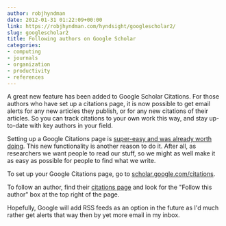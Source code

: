 ```yaml
---
author: robjhyndman
date: 2012-01-31 01:22:09+00:00
link: https://robjhyndman.com/hyndsight/googlescholar2/
slug: googlescholar2
title: Following authors on Google Scholar
categories:
- computing
- journals
- organization
- productivity
- references
---
```


A great new feature has been added to Google Scholar Citations. For those authors who have set up a citations page, it is now possible to get email alerts for any new articles they publish, or for any new citations of their articles. So you can track citations to your own work this way, and stay up-to-date with key authors in your field.

Setting up a Google Citations page is [super-easy and was already worth doing](https://robjhyndman.com/hyndsight/portals/). This new functionality is another reason to do it. After all, as researchers we want people to read our stuff, so we might as well make it as easy as possible for people to find what we write.

To set up your Google Citations page, go to [scholar.google.com/citations](http://scholar.google.com/citations).

To follow an author, find their [citations page](http://scholar.google.com/citations?user=vamErfkAAAAJ&hl=en) and look for the "Follow this author" box at the top right of the page.

Hopefully, Google will add RSS feeds as an option in the future as I'd much rather get alerts that way then by yet more email in my inbox.
